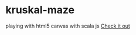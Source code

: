 # kruskal-maze
playing with html5 canvas with scala js
[Check it out](https://nhomble.github.io/kruskal-maze/)
